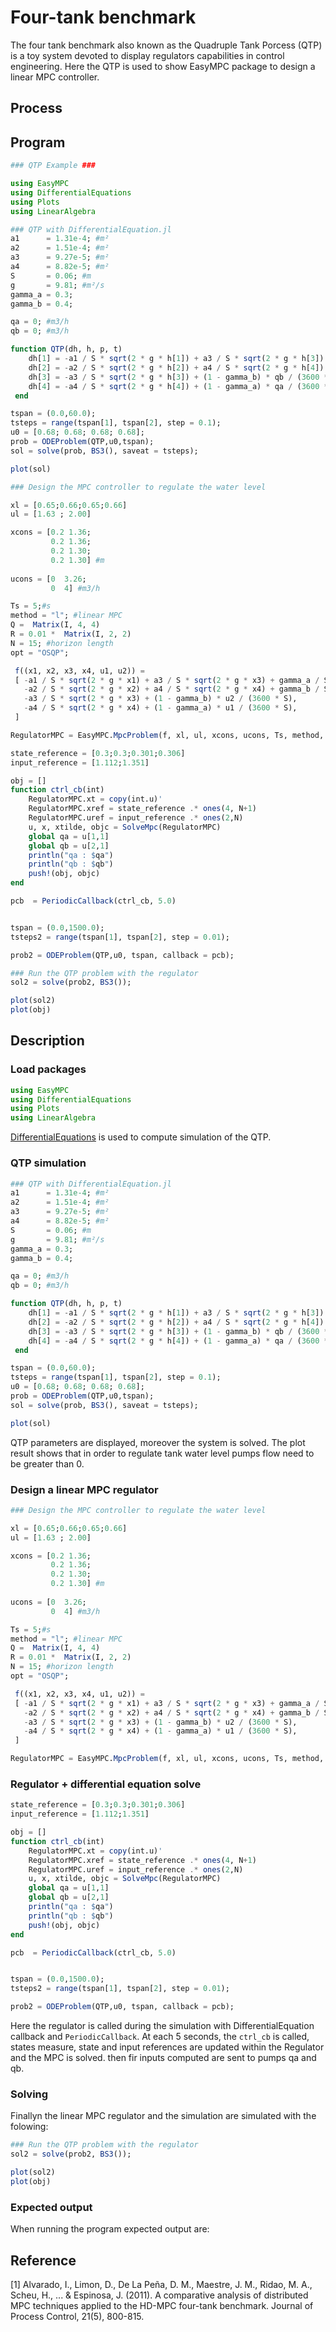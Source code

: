 # Four-tank benchmark

The four tank benchmark also known as the Quadruple Tank Porcess (QTP) is a toy system devoted to display regulators capabilities in control engineering. Here the QTP is used to show EasyMPC package to design a linear MPC controller.


## Process


## Program

```julia
### QTP Example ###

using EasyMPC
using DifferentialEquations
using Plots
using LinearAlgebra

### QTP with DifferentialEquation.jl
a1      = 1.31e-4; #m²
a2      = 1.51e-4; #m²
a3      = 9.27e-5; #m²
a4      = 8.82e-5; #m²
S       = 0.06; #m
g       = 9.81; #m²/s
gamma_a = 0.3;
gamma_b = 0.4;

qa = 0; #m3/h
qb = 0; #m3/h

function QTP(dh, h, p, t)
    dh[1] = -a1 / S * sqrt(2 * g * h[1]) + a3 / S * sqrt(2 * g * h[3]) + gamma_a / S * qa / 3600;
    dh[2] = -a2 / S * sqrt(2 * g * h[2]) + a4 / S * sqrt(2 * g * h[4]) + gamma_b / S * qb / 3600;
    dh[3] = -a3 / S * sqrt(2 * g * h[3]) + (1 - gamma_b) * qb / (3600 * S);
    dh[4] = -a4 / S * sqrt(2 * g * h[4]) + (1 - gamma_a) * qa / (3600 * S);
 end

tspan = (0.0,60.0);
tsteps = range(tspan[1], tspan[2], step = 0.1);
u0 = [0.68; 0.68; 0.68; 0.68];
prob = ODEProblem(QTP,u0,tspan);
sol = solve(prob, BS3(), saveat = tsteps);

plot(sol)

### Design the MPC controller to regulate the water level

xl = [0.65;0.66;0.65;0.66]
ul = [1.63 ; 2.00]

xcons = [0.2 1.36;
         0.2 1.36;
         0.2 1.30;
         0.2 1.30] #m
         
ucons = [0  3.26;
         0  4] #m3/h

Ts = 5;#s
method = "l"; #linear MPC
Q =  Matrix(I, 4, 4)
R = 0.01 *  Matrix(I, 2, 2)
N = 15; #horizon length
opt = "OSQP";

 f((x1, x2, x3, x4, u1, u2)) = 
 [ -a1 / S * sqrt(2 * g * x1) + a3 / S * sqrt(2 * g * x3) + gamma_a / S * u1 / 3600,
   -a2 / S * sqrt(2 * g * x2) + a4 / S * sqrt(2 * g * x4) + gamma_b / S * u2 / 3600,
   -a3 / S * sqrt(2 * g * x3) + (1 - gamma_b) * u2 / (3600 * S),
   -a4 / S * sqrt(2 * g * x4) + (1 - gamma_a) * u1 / (3600 * S),
 ]

RegulatorMPC = EasyMPC.MpcProblem(f, xl, ul, xcons, ucons, Ts, method, Q, R, N, opt)

state_reference = [0.3;0.3;0.301;0.306]
input_reference = [1.112;1.351]

obj = []
function ctrl_cb(int)
    RegulatorMPC.xt = copy(int.u)'
    RegulatorMPC.xref = state_reference .* ones(4, N+1)
    RegulatorMPC.uref = input_reference .* ones(2,N)
    u, x, xtilde, objc = SolveMpc(RegulatorMPC)
    global qa = u[1,1]
    global qb = u[2,1]
    println("qa : $qa")
    println("qb : $qb")
    push!(obj, objc)
end 

pcb  = PeriodicCallback(ctrl_cb, 5.0)


tspan = (0.0,1500.0);
tsteps2 = range(tspan[1], tspan[2], step = 0.01);

prob2 = ODEProblem(QTP,u0, tspan, callback = pcb);

### Run the QTP problem with the regulator
sol2 = solve(prob2, BS3());

plot(sol2)
plot(obj)
```

## Description

### Load packages

```julia
using EasyMPC
using DifferentialEquations
using Plots
using LinearAlgebra
```

[DifferentialEquations](https://diffeq.sciml.ai/stable/) is used to compute simulation of the QTP.

### QTP simulation

```julia
### QTP with DifferentialEquation.jl
a1      = 1.31e-4; #m²
a2      = 1.51e-4; #m²
a3      = 9.27e-5; #m²
a4      = 8.82e-5; #m²
S       = 0.06; #m
g       = 9.81; #m²/s
gamma_a = 0.3;
gamma_b = 0.4;

qa = 0; #m3/h
qb = 0; #m3/h

function QTP(dh, h, p, t)
    dh[1] = -a1 / S * sqrt(2 * g * h[1]) + a3 / S * sqrt(2 * g * h[3]) + gamma_a / S * qa / 3600;
    dh[2] = -a2 / S * sqrt(2 * g * h[2]) + a4 / S * sqrt(2 * g * h[4]) + gamma_b / S * qb / 3600;
    dh[3] = -a3 / S * sqrt(2 * g * h[3]) + (1 - gamma_b) * qb / (3600 * S);
    dh[4] = -a4 / S * sqrt(2 * g * h[4]) + (1 - gamma_a) * qa / (3600 * S);
 end

tspan = (0.0,60.0);
tsteps = range(tspan[1], tspan[2], step = 0.1);
u0 = [0.68; 0.68; 0.68; 0.68];
prob = ODEProblem(QTP,u0,tspan);
sol = solve(prob, BS3(), saveat = tsteps);

plot(sol)
```

QTP parameters are displayed, moreover the system is solved. The plot result shows that in order to regulate tank water level pumps flow need to be greater than 0.

### Design a linear MPC regulator

```julia
### Design the MPC controller to regulate the water level

xl = [0.65;0.66;0.65;0.66]
ul = [1.63 ; 2.00]

xcons = [0.2 1.36;
         0.2 1.36;
         0.2 1.30;
         0.2 1.30] #m
         
ucons = [0  3.26;
         0  4] #m3/h

Ts = 5;#s
method = "l"; #linear MPC
Q =  Matrix(I, 4, 4)
R = 0.01 *  Matrix(I, 2, 2)
N = 15; #horizon length
opt = "OSQP";

 f((x1, x2, x3, x4, u1, u2)) = 
 [ -a1 / S * sqrt(2 * g * x1) + a3 / S * sqrt(2 * g * x3) + gamma_a / S * u1 / 3600,
   -a2 / S * sqrt(2 * g * x2) + a4 / S * sqrt(2 * g * x4) + gamma_b / S * u2 / 3600,
   -a3 / S * sqrt(2 * g * x3) + (1 - gamma_b) * u2 / (3600 * S),
   -a4 / S * sqrt(2 * g * x4) + (1 - gamma_a) * u1 / (3600 * S),
 ]

RegulatorMPC = EasyMPC.MpcProblem(f, xl, ul, xcons, ucons, Ts, method, Q, R, N, opt)
```

### Regulator + differential equation solve

```julia
state_reference = [0.3;0.3;0.301;0.306]
input_reference = [1.112;1.351]

obj = []
function ctrl_cb(int)
    RegulatorMPC.xt = copy(int.u)'
    RegulatorMPC.xref = state_reference .* ones(4, N+1)
    RegulatorMPC.uref = input_reference .* ones(2,N)
    u, x, xtilde, objc = SolveMpc(RegulatorMPC)
    global qa = u[1,1]
    global qb = u[2,1]
    println("qa : $qa")
    println("qb : $qb")
    push!(obj, objc)
end 

pcb  = PeriodicCallback(ctrl_cb, 5.0)


tspan = (0.0,1500.0);
tsteps2 = range(tspan[1], tspan[2], step = 0.01);

prob2 = ODEProblem(QTP,u0, tspan, callback = pcb);
```

Here the regulator is called during the simulation with DifferentialEquation callback and `PeriodicCallback`. At each 5 seconds, the `ctrl_cb` is called, states measure, state and input references are updated within the Regulator and the MPC is solved. then fir inputs computed are sent to pumps qa and qb.

### Solving

Finallyn the linear MPC regulator and the simulation are simulated with the folowing:

```julia
### Run the QTP problem with the regulator
sol2 = solve(prob2, BS3());

plot(sol2)
plot(obj)
```

### Expected output

When running the program expected output are:



## Reference 

[1] Alvarado, I., Limon, D., De La Peña, D. M., Maestre, J. M., Ridao, M. A., Scheu, H., ... & Espinosa, J. (2011). A comparative analysis of distributed MPC techniques applied to the HD-MPC four-tank benchmark. Journal of Process Control, 21(5), 800-815.
  

